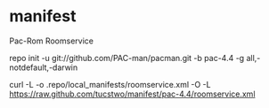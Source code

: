 manifest
========

Pac-Rom Roomservice 

repo init -u git://github.com/PAC-man/pacman.git -b pac-4.4 -g all,-notdefault,-darwin

curl -L -o .repo/local_manifests/roomservice.xml -O -L https://raw.github.com/tucstwo/manifest/pac-4.4/roomservice.xml
